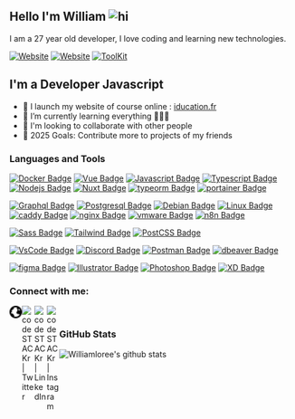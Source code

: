 ## Hello I'm William <img src="https://user-images.githubusercontent.com/1303154/88677602-1635ba80-d120-11ea-84d8-d263ba5fc3c0.gif" width="28px" alt="hi">

I am a 27 year old developer, I love coding and learning new technologies.

[![Website](https://img.shields.io/website?url=https%3A%2F%2Fwilliamloree.fr&style=for-the-badge&label=williamloree.fr
)](https://williamloree.fr)
[![Website](https://img.shields.io/website?label=iducation.fr&style=for-the-badge&url=https://iducation.fr)](http://iducation.fr)
[![ToolKit](https://img.shields.io/website?label=toolkit&style=for-the-badge&url=https://toolkit.iducation.fr)](https://toolkit.iducation.fr)

## I'm a Developer Javascript

- 🔭 I launch my website of course online : [iducation.fr][course]
- 🌱 I’m currently learning everything 🤣🧐😁
- 👯 I'm looking to collaborate with other people
- 🥅 2025 Goals: Contribute more to projects of my friends

### Languages and Tools

<!-- Languages -->

[![Docker Badge](https://img.shields.io/badge/-Docker-2496ED?style=for-the-badge&labelColor=black&logo=docker&logoColor=#2496ED)](#)
[![Vue Badge](https://img.shields.io/badge/-VueJs-3C873A?style=for-the-badge&labelColor=black&logo=vue.js&logoColor=#3C873A)](#)
[![Javascript Badge](https://img.shields.io/badge/-Javascript-F0DB4F?style=for-the-badge&labelColor=black&logo=javascript&logoColor=#F0DB4F)](#)
[![Typescript Badge](https://img.shields.io/badge/-Typescript-007acc?style=for-the-badge&labelColor=black&logo=typescript&logoColor=#007acc)](#)
[![Nodejs Badge](https://img.shields.io/badge/-Nodejs-3C873A?style=for-the-badge&labelColor=black&logo=node.js&logoColor=#3C873A)](#)
[![Nuxt Badge](https://img.shields.io/badge/-Nuxt-00DC82?style=for-the-badge&labelColor=black&logo=Nuxt&logoColor=#00DC82)](#)
[![typeorm Badge](https://img.shields.io/badge/-typeorm-FE0803?style=for-the-badge&labelColor=black&logo=typeorm&logoColor=#FE0803)](#)
[![portainer Badge](https://img.shields.io/badge/-portainer-13BEF9?style=for-the-badge&labelColor=black&logo=portainer&logoColor=#13BEF9)](#)

<!-- misc -->

[![Graphql Badge](https://img.shields.io/badge/-Graphql-d4319e?style=for-the-badge&labelColor=black&logo=graphQL&logoColor=#d4319e)](#)
[![Postgresql Badge](https://img.shields.io/badge/-Postgresql-336791?style=for-the-badge&labelColor=black&logo=Postgresql&logoColor=#336791)](#)
[![Debian Badge](https://img.shields.io/badge/-Debian-d0074e?style=for-the-badge&labelColor=black&logo=debian&logoColor=#d0074e)](#)
[![Linux Badge](https://img.shields.io/badge/-linux-FCC624?style=for-the-badge&labelColor=black&logo=linux&logoColor=#FCC624)](#)
[![caddy Badge](https://img.shields.io/badge/-caddy-1F88C0?style=for-the-badge&labelColor=black&logo=caddy&logoColor=#1F88C0)](#)
[![nginx Badge](https://img.shields.io/badge/-nginx-009639?style=for-the-badge&labelColor=black&logo=nginx&logoColor=#009639)](#)
[![vmware Badge](https://img.shields.io/badge/-vmware-607078?style=for-the-badge&labelColor=black&logo=vmware&logoColor=#607078)](#)
[![n8n Badge](https://img.shields.io/badge/-n8n-EA4B71?style=for-the-badge&labelColor=black&logo=n8n&logoColor=#EA4B71)](#)

<!-- style -->

[![Sass Badge](https://img.shields.io/badge/-Sass-CF649A?style=for-the-badge&labelColor=black&logo=sass&logoColor=#CF649A)](#)
[![Tailwind Badge](https://img.shields.io/badge/-Tailwind-38B2AC?style=for-the-badge&labelColor=black&logo=Tailwind%20CSS&logoColor=#38B2AC)](#)
[![PostCSS Badge](https://img.shields.io/badge/-PostCSS-DD3A0A?style=for-the-badge&labelColor=black&logo=PostCSS&logoColor=#DD3A0A)](#)

<!-- Logiciel -->

[![VsCode Badge](https://img.shields.io/badge/-Vscode-007ACC?style=for-the-badge&labelColor=black&logo=Visual%20Studio%20Code&logoColor=#007ACC)](#)
[![Discord Badge](https://img.shields.io/badge/-Discord-7289DA?style=for-the-badge&labelColor=black&logo=Discord&logoColor=#7289DA)](#)
[![Postman Badge](https://img.shields.io/badge/-Postman-FF6C37?style=for-the-badge&labelColor=black&logo=Postman&logoColor=#FF6C37)](#)
[![dbeaver Badge](https://img.shields.io/badge/-dbeaver-382923?style=for-the-badge&labelColor=black&logo=dbeaver&logoColor=#382923)](#)

<!-- design -->

[![figma Badge](https://img.shields.io/badge/-figma-F24E1E?style=for-the-badge&labelColor=black&logo=figma&logoColor=#F24E1E)](#)
[![Illustrator Badge](https://img.shields.io/badge/Illustrator-FF9A00?style=for-the-badge&labelColor=black&logo=Adobe%20Illustrator&logoColor=#FF9A00)](#)
[![Photoshop Badge](https://img.shields.io/badge/-Photoshop-31A8FF?style=for-the-badge&labelColor=black&logo=Adobe%20Photoshop&logoColor=#31A8FF)](#)
[![XD Badge](https://img.shields.io/badge/-XD-FF26BE?style=for-the-badge&labelColor=black&logo=Adobe%20XD&logoColor=#FF26BE)](#)

### Connect with me:

[<img align="left" alt="codeSTACKr.com" width="22px" src="https://raw.githubusercontent.com/iconic/open-iconic/master/svg/globe.svg" />][website]
[<img align="left" alt="codeSTACKr | Twitter" width="22px" src="https://cdn.jsdelivr.net/npm/simple-icons@v3/icons/twitter.svg" />][twitter]
[<img align="left" alt="codeSTACKr | LinkedIn" width="22px" src="https://cdn.jsdelivr.net/npm/simple-icons@v3/icons/linkedin.svg" />][linkedin]
[<img align="left" alt="codeSTACKr | Instagram" width="22px" src="https://cdn.jsdelivr.net/npm/simple-icons@v3/icons/instagram.svg" />][instagram]

<br />

### GitHub Stats

![Williamloree's github stats](https://github-readme-stats.vercel.app/api?username=williamloree&count_private=true&theme=tokyonight)

[course]: http://iducation.fr
[website]: http://williamloree.fr
[twitter]: https://twitter.com/Lse_Mreye
[instagram]: https://instagram.com/will_newcal
[linkedin]: https://www.linkedin.com/in/william-loree/
